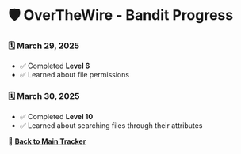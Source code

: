 # 🛡️ OverTheWire - Bandit Progress  

### 🗓️ March 29, 2025  
- ✅ Completed **Level 6**  
- ✅ Learned about file permissions

### 🗓️ March 30, 2025  
- ✅ Completed **Level 10**  
- ✅ Learned about searching files through their attributes 


🔄 **[Back to Main Tracker](README.md)**
